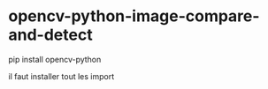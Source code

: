 # opencv-python-image-compare-and-detect
pip install opencv-python

il faut installer tout les import
